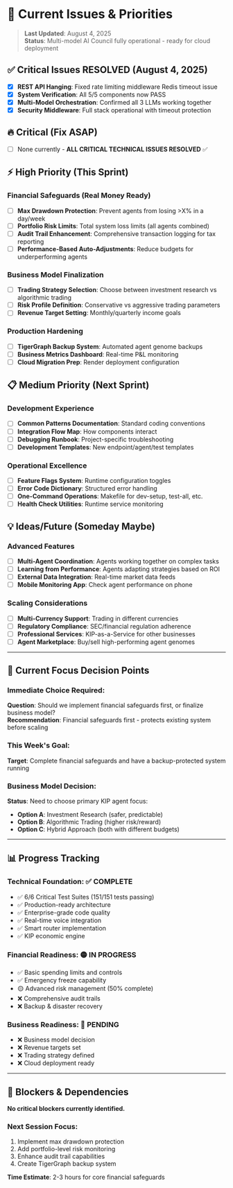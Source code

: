 # 🎯 Current Issues & Priorities

> **Last Updated**: August 4, 2025  
> **Status**: Multi-model AI Council fully operational - ready for cloud deployment

## ✅ **Critical Issues RESOLVED (August 4, 2025)**

- [x] **REST API Hanging**: Fixed rate limiting middleware Redis timeout issue
- [x] **System Verification**: All 5/5 components now PASS
- [x] **Multi-Model Orchestration**: Confirmed all 3 LLMs working together
- [x] **Security Middleware**: Full stack operational with timeout protection

## 🔥 **Critical (Fix ASAP)**

- [ ] None currently - **ALL CRITICAL TECHNICAL ISSUES RESOLVED** ✅

## ⚡ **High Priority (This Sprint)**

### **Financial Safeguards (Real Money Ready)**
- [ ] **Max Drawdown Protection**: Prevent agents from losing >X% in a day/week
- [ ] **Portfolio Risk Limits**: Total system loss limits (all agents combined)  
- [ ] **Audit Trail Enhancement**: Comprehensive transaction logging for tax reporting
- [ ] **Performance-Based Auto-Adjustments**: Reduce budgets for underperforming agents

### **Business Model Finalization**
- [ ] **Trading Strategy Selection**: Choose between investment research vs algorithmic trading
- [ ] **Risk Profile Definition**: Conservative vs aggressive trading parameters
- [ ] **Revenue Target Setting**: Monthly/quarterly income goals

### **Production Hardening**
- [ ] **TigerGraph Backup System**: Automated agent genome backups
- [ ] **Business Metrics Dashboard**: Real-time P&L monitoring
- [ ] **Cloud Migration Prep**: Render deployment configuration

## 📋 **Medium Priority (Next Sprint)**

### **Development Experience**  
- [ ] **Common Patterns Documentation**: Standard coding conventions
- [ ] **Integration Flow Map**: How components interact  
- [ ] **Debugging Runbook**: Project-specific troubleshooting
- [ ] **Development Templates**: New endpoint/agent/test templates

### **Operational Excellence**
- [ ] **Feature Flags System**: Runtime configuration toggles
- [ ] **Error Code Dictionary**: Structured error handling
- [ ] **One-Command Operations**: Makefile for dev-setup, test-all, etc.
- [ ] **Health Check Utilities**: Runtime service monitoring

## 💡 **Ideas/Future (Someday Maybe)**

### **Advanced Features**
- [ ] **Multi-Agent Coordination**: Agents working together on complex tasks
- [ ] **Learning from Performance**: Agents adapting strategies based on ROI
- [ ] **External Data Integration**: Real-time market data feeds
- [ ] **Mobile Monitoring App**: Check agent performance on phone

### **Scaling Considerations**
- [ ] **Multi-Currency Support**: Trading in different currencies
- [ ] **Regulatory Compliance**: SEC/financial regulation adherence
- [ ] **Professional Services**: KIP-as-a-Service for other businesses
- [ ] **Agent Marketplace**: Buy/sell high-performing agent genomes

---

## 🎯 **Current Focus Decision Points**

### **Immediate Choice Required:**
**Question**: Should we implement financial safeguards first, or finalize business model?  
**Recommendation**: Financial safeguards first - protects existing system before scaling

### **This Week's Goal:**
**Target**: Complete financial safeguards and have a backup-protected system running

### **Business Model Decision:**
**Status**: Need to choose primary KIP agent focus:
- **Option A**: Investment Research (safer, predictable)
- **Option B**: Algorithmic Trading (higher risk/reward)
- **Option C**: Hybrid Approach (both with different budgets)

---

## 📊 **Progress Tracking**

### **Technical Foundation: ✅ COMPLETE**
- ✅ 6/6 Critical Test Suites (151/151 tests passing)
- ✅ Production-ready architecture  
- ✅ Enterprise-grade code quality
- ✅ Real-time voice integration
- ✅ Smart router implementation
- ✅ KIP economic engine

### **Financial Readiness: 🟡 IN PROGRESS**
- ✅ Basic spending limits and controls
- ✅ Emergency freeze capability
- 🟡 Advanced risk management (50% complete)
- ❌ Comprehensive audit trails
- ❌ Backup & disaster recovery

### **Business Readiness: 🔴 PENDING**
- ❌ Business model decision
- ❌ Revenue targets set  
- ❌ Trading strategy defined
- ❌ Cloud deployment ready

---

## 🚨 **Blockers & Dependencies**

**No critical blockers currently identified.**

### **Next Session Focus:**
1. Implement max drawdown protection
2. Add portfolio-level risk monitoring  
3. Enhance audit trail capabilities
4. Create TigerGraph backup system

**Time Estimate**: 2-3 hours for core financial safeguards